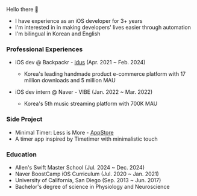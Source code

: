 Hello there 👋

- I have experience as an iOS developer for 3+ years
- I'm interested in in making developers' lives easier through automation
- I'm bilingual in Korean and English

### Professional Experiences

- iOS dev @ Backpackr - [idus](https://www.idus.com/v2/) (Apr. 2021 ~ Feb. 2024)
  - Korea's leading handmade product e-commerce platform with 17 million downloads and 5 million MAU 


- iOS dev intern @ Naver - VIBE (Jan. 2022 ~ Mar. 2022)
  - Korea's 5th music streaming platform with 700K MAU

### Side Project

- Minimal Timer: Less is More - [AppStore](https://apps.apple.com/app/minimal-timer-less-is-more/id6471897330?l=en-GB)
 - A timer app inspired by Timetimer with minimalistic touch

### Education

- Allen's Swift Master School (Jul. 2024 ~ Dec. 2024)
- Naver BoostCamp iOS Curriculum (Jul. 2020 ~ Jan. 2021)
- University of California, San Diego (Sep. 2013 ~ Jun. 2017)
 - Bachelor's degree of science in Physiology and Neuroscience 
